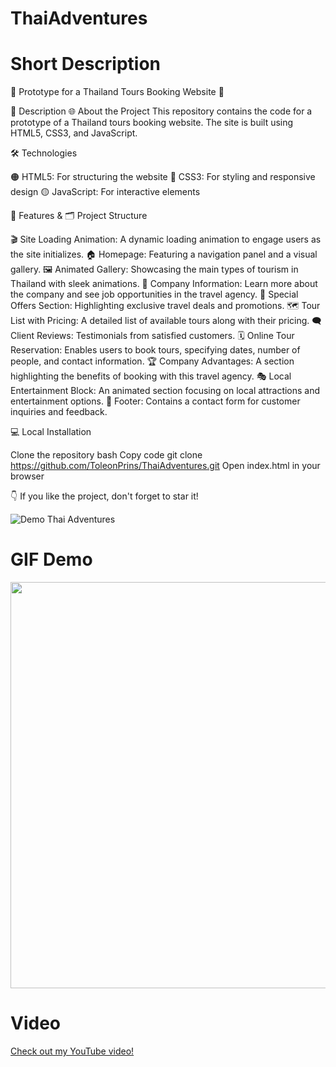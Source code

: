# ThaiAdventures
# Short Description
🌴 Prototype for a Thailand Tours Booking Website 🌴

📝 Description
🌐 About the Project
This repository contains the code for a prototype of a Thailand tours booking website. The site is built using HTML5, CSS3, and JavaScript.

🛠️ Technologies

🟠 HTML5: For structuring the website
🔵 CSS3: For styling and responsive design
🟡 JavaScript: For interactive elements

🌟 Features & 🗂 Project Structure

🎬 Site Loading Animation: A dynamic loading animation to engage users as the site initializes.
🏠 Homepage: Featuring a navigation panel and a visual gallery.
🖼 Animated Gallery: Showcasing the main types of tourism in Thailand with sleek animations.
🏢 Company Information: Learn more about the company and see job opportunities in the travel agency.
🎉 Special Offers Section: Highlighting exclusive travel deals and promotions.
🗺 Tour List with Pricing: A detailed list of available tours along with their pricing.
🗨 Client Reviews: Testimonials from satisfied customers.
🗓 Online Tour Reservation: Enables users to book tours, specifying dates, number of people, and contact information.
🏆 Company Advantages: A section highlighting the benefits of booking with this travel agency.
🎭 Local Entertainment Block: An animated section focusing on local attractions and entertainment options.
💌 Footer: Contains a contact form for customer inquiries and feedback.

💻 Local Installation

Clone the repository
bash
Copy code
git clone https://github.com/ToleonPrins/ThaiAdventures.git
Open index.html in your browser

👇 If you like the project, don't forget to star it!

![Demo Thai Adventures](./thai-adventures/thai-adventures.png)
# GIF Demo
<img src="./thai-adventures/thai-adventures.gif" width="1200" height="650">

# Video
[Check out my YouTube video!](https://youtu.be/dXh6Hszmgy4)
